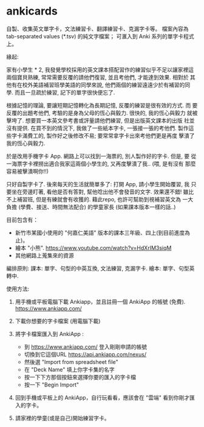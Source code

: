 # ankicards
自製、收集英文單字卡，文法練習卡、翻譯練習卡、克漏字卡等。
檔案內容為 tab-separated values (*.tsv) 的純文字檔案；
可滙入到 Anki 系列的單字卡程式上。

緣起:

家有小學生 * 2, 我發覺學校採用的英文課本搭配習作的練習似乎不足以讓家裡這
兩個寶貝熟練, 常常需要反覆的請他們復習, 並且考他們, 才能達到效果. 相對於
其他有在校外美語補習班學美語的同學來說, 他們兩個的練習遠遠少於有補習的同
學. 而且一旦疏於練習, 記下的單字很快便忘了.

根據記憶的理論, 要讓短期記憶轉化為長期記憶, 反覆的練習是很有效的方式. 而
要反覆的出題考他們, 考驗的是身為父母的恆心與毅力. 很快的, 我的恆心與毅力
就被擊垮了. 想要買一本英文參考書或評量請他們練習, 但是出版英文課本的出版
社並沒有提供. 在買不到的情況下, 我做了一些紙本字卡, 一張接一張的考他們.
製作這些字卡滿費工的, 製作好之後修改不易; 要常常拿字卡出來考他們更是再度
擊潰了我的恆心與毅力.

於是改用手機字卡 App. 網路上可以找到一海票的, 別人製作好的字卡. 但是, 要
從一海票字卡裡撈出適合我家這兩個小學生的, 又再度擊潰了我.. (喂, 是有沒有
那麼容易被擊潰啊你!!) 

只好自製字卡了. 後來每天的生活就簡單多了: 打開 App, 請小學生開始覆習, 我
只要坐在旁邊盯著, 看他是否有答對, 幫他唸出他不會發音的文字. 效果還不錯!
雖比不上補習班, 但是有練就會有收獲的. 藉此repo, 也許可幫助到視補習英文為
一大負擔 (學費、接送、時間無法配合) 的學童家長 (如果課本版本一樣的話..) 


目前包含有：
- 新竹市某國小使用的 "何嘉仁美語" 版本的課本三年級、四上(到目前進度為止)。
- 繪本 "小熊". https://www.youtube.com/watch?v=HdXrIM3siqM
- 其他網路上蒐集來的資源

編排原則:
課本: 單字、句型的中英互換, 文法練習, 克漏字卡.
繪本: 單字、句型英轉中.

使用方法:

1. 用手機或平板電腦下載 Ankiapp，並且註冊一個 AnkiApp 的帳號 (免費).
   https://www.ankiapp.com/

2. 下載你想要的字卡檔案 (用電腦下載)

3. 將字卡檔案匯入到 AnkiApp :
   - 到 https://www.ankiapp.com/ 登入剛剛申請的帳號
   - 切換到它這個URL https://api.ankiapp.com/nexus/
   - 然後選 "Import from spreadsheet file"
   - 在 "Deck Name" 填上你字卡集的名字
   - 按一下下方那個按鈕來選擇你要的匯入的字卡檔
   - 按一下 "Begin Import"

4. 回到手機或平板上的 AnkiApp，自行玩看看，應該會在 "雲端" 看到你剛才匯入的字卡。

5. 請家裡的學童(或是自己)開始練習字卡。
